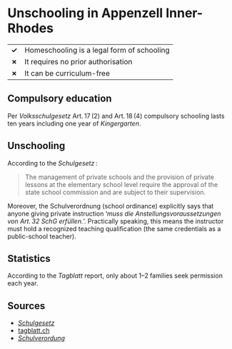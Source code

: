 # Unschooling in Appenzell Inner-Rhodes

|       |                                            |
| ----- | ------------------------------------------ |
| **✓** | Homeschooling is a legal form of schooling |
| **✗** | It requires no prior authorisation         |
| **✗** | It can be curriculum-free                  |

## Compulsory education

Per _Volksschulgesetz_ Art. 17 (2) and Art. 18 (4)
compulsory schooling lasts ten years including one year of _Kingergarten_.

## Unschooling

According to the *Schulgesetz* :

> The management of private schools and the provision of private lessons
> at the elementary school level require the approval of the state school commission and are subject to their supervision.

Moreover, the Schulverordnung (school ordinance) explicitly says that anyone giving private instruction
‘_muss die Anstellungsvoraussetzungen von Art. 32 SchG erfüllen._’.
Practically speaking, this means the instructor must hold a recognized teaching qualification (the same credentials as a public-school teacher).

## Statistics

According to the _Tagblatt_ report, only about 1–2 families seek permission each year.

## Sources

- [_Schulgesetz_](https://ai.clex.ch/frontend/versions/1537)
- [tagblatt.ch](https://www.tagblatt.ch/ostschweiz/ressort-ostschweiz/homeschooling-seit-corona-liegt-schule-zu-hause-im-trend-ein-thurgauer-vater-erzaehlt-wieso-er-seine-kinder-selbst-unterrichtet-ld.2330471)
- [_Schulverordung_](https://www.lexfind.ch/tolv/213153/de)
